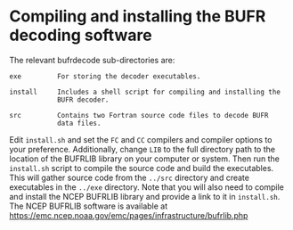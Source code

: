 # Compiling and installing the BUFR decoding software

The relevant bufrdecode sub-directories are:
```
exe         For storing the decoder executables.

install     Includes a shell script for compiling and installing the
            BUFR decoder.

src         Contains two Fortran source code files to decode BUFR 
            data files.
```
Edit `install.sh` and set the `FC` and `CC` compilers and compiler options to
your preference.  Additionally, change `LIB` to the full directory path to 
the location of the BUFRLIB library on your computer or system.  Then run the 
`install.sh` script to compile the source code and build the 
executables.  This will gather source code from the `../src` directory 
and create executables in the `../exe` directory.  Note that you
will also need to compile and install the NCEP BUFRLIB library and provide a 
link to it in `install.sh`.  The NCEP BUFRLIB software is available at 
https://emc.ncep.noaa.gov/emc/pages/infrastructure/bufrlib.php
